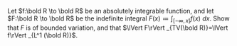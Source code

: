Let $f:\bold R \to \bold R$ be an absolutely integrable function, and let $F:\bold R \to \bold R$ be the indefinite integral $F(x) \coloneqq \int _{[-\infty,x]}f(x)\ dx$. Show that $F$ is of bounded variation, and that $\lVert F\rVert _{TV(\bold R)}=\lVert f\rVert _{L^1 (\bold R)}$.